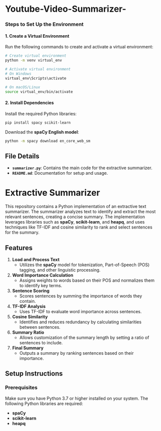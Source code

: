 # Youtube-Video-Summarizer-
### Steps to Set Up the Environment

#### 1. Create a Virtual Environment
Run the following commands to create and activate a virtual environment:
```bash
# Create virtual environment
python -m venv virtual_env

# Activate virtual environment
# On Windows
virtual_env\Scripts\activate

# On macOS/Linux
source virtual_env/bin/activate
```

#### 2. Install Dependencies
Install the required Python libraries:
```bash
pip install spacy scikit-learn
```

Download the **spaCy English model**:
```bash
python -m spacy download en_core_web_sm
```

## File Details

- **`summarizer.py`**: Contains the main code for the extractive summarizer.
- **`README.md`**: Documentation for setup and usage.

# Extractive Summarizer

This repository contains a Python implementation of an extractive text summarizer. The summarizer analyzes text to identify and extract the most relevant sentences, creating a concise summary. The implementation leverages libraries such as **spaCy**, **scikit-learn**, and **heapq**, and uses techniques like TF-IDF and cosine similarity to rank and select sentences for the summary.

## Features
1. **Load and Process Text**  
   - Utilizes the **spaCy** model for tokenization, Part-of-Speech (POS) tagging, and other linguistic processing.  
2. **Word Importance Calculation**  
   - Assigns weights to words based on their POS and normalizes them to identify key terms.  
3. **Sentence Scoring**  
   - Scores sentences by summing the importance of words they contain.  
4. **TF-IDF Analysis**  
   - Uses TF-IDF to evaluate word importance across sentences.  
5. **Cosine Similarity**  
   - Identifies and reduces redundancy by calculating similarities between sentences.  
6. **Summary Ratio**  
   - Allows customization of the summary length by setting a ratio of sentences to include.  
7. **Final Summary**  
   - Outputs a summary by ranking sentences based on their importance.

## Setup Instructions

### Prerequisites
Make sure you have Python 3.7 or higher installed on your system. The following Python libraries are required:
- **spaCy**
- **scikit-learn**
- **heapq**
